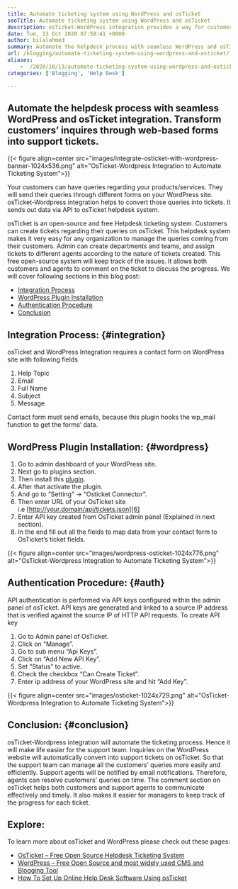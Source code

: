 ```yaml
---
title: Automate ticketing system using WordPress and osTicket
seoTitle: Automate ticketing system using WordPress and osTicket
description: osTicket-WordPress integration provides a way for customers to generate support tickets from WordPress site and manage them from osTicket dashboard.
date: Tue, 13 Oct 2020 07:58:41 +0000
author: bilalahmed
summary: Automate the helpdesk process with seamless WordPress and osTicket integration. Transform customers’ inquires through web-based forms into support tickets.
url: /blogging/automate-ticketing-system-using-wordpress-and-osticket/
aliases: 
    -  /2020/10/13/automate-ticketing-system-using-wordpress-and-osticket/
categories: ['Blogging', 'Help Desk']

---
```

## Automate the helpdesk process with seamless WordPress and osTicket integration. Transform customers’ inquires through web-based forms into support tickets.

{{< figure align=center src="images/integrate-osticket-with-wordpress-banner-1024x536.png" alt="OsTicket-Wordpress Integration to Automate Ticketing System">}}  

Your customers can have queries regarding your products/services. They will send their queries through different forms on your WordPress site. osTicket-Wordpress integration helps to convert those queries into tickets. It sends out data via API to osTicket helpdesk system.

osTicket is an open-source and free Helpdesk ticketing system. Customers can create tickets regarding their queries on osTicket. This helpdesk system makes it very easy for any organization to manage the queries coming from their customers. Admin can create departments and teams, and assign tickets to different agents according to the nature of tickets created. This free open-source system will keep track of the issues. It allows both customers and agents to comment on the ticket to discuss the progress. We will cover following sections in this blog post:

  * [Integration Process][1]
  * [WordPress Plugin Installation][2]
  * [Authentication Procedure][3]
  * [Conclusion][4]

## Integration Process: {#integration}

osTicket and WordPress Integration requires a contact form on WordPress site with following fields

  1. Help Topic
  2. Email
  3. Full Name
  4. Subject
  5. Message

Contact form must send emails, because this plugin hooks the wp_mail function to get the forms’ data.

## WordPress Plugin Installation: {#wordpress}

  1. Go to admin dashboard of your WordPress site.
  2. Next go to plugins section.
  3. Then install this [plugin][5].
  4. After that activate the plugin.
  5. And go to “Setting” -> “Osticket Connector”.
  6. Then enter URL of your OsTicket site i.e [http://your.domain/api/tickets.json][6]
  7. Enter API key created from OsTicket admin panel (Explained in next section).
  8. In the end fill out all the fields to map data from your contact form to OsTicket’s ticket fields.

{{< figure align=center src="images/wordpress-osticket-1024x776.png" alt="OsTicket-Wordpress Integration to Automate Ticketing System">}}  

## Authentication Procedure: {#auth}

API authentication is performed via API keys configured within the admin panel of osTicket. API keys are generated and linked to a source IP address that is verified against the source IP of HTTP API requests. To create API key

  1. Go to Admin panel of OsTicket.
  2. Click on “Manage”.
  3. Go to sub menu “Api Keys”.
  4. Click on “Add New API Key”.
  5. Set “Status” to active.
  6. Check the checkbox “Can Create Ticket”.
  7. Enter ip address of your WordPress site and hit “Add Key”.

{{< figure align=center src="images/osticket-1024x729.png" alt="OsTicket-Wordpress Integration to Automate Ticketing System">}}  

## Conclusion: {#conclusion}

osTicket-Wordpress integration will automate the ticketing process. Hence it will make life easier for the support team. Inquiries on the WordPress website will automatically convert into support tickets on osTicket. So that the support team can manage all the customers’ queries more easily and efficiently. Support agents will be notified by email notifications. Therefore, agents can resolve customers’ queries on time. The comment section on osTicket helps both customers and support agents to communicate effectively and timely. It also makes it easier for managers to keep track of the progress for each ticket.

## Explore:

To learn more about osTicket and WordPress please check out these pages:

  * [OsTicket – Free Open Source Helpdesk Ticketing System][7]
  * [WordPress – Free Open Source and most widely used CMS and Blogging Tool][8]
  * [How To Set Up Online Help Desk Software Using osTicket][9]

 [1]: #integration
 [2]: #wordpress
 [3]: #auth
 [4]: #conclusion
 [5]: https://href.li/?https://wordpress.org/plugins/scand-osticket-connector/
 [6]: https://href.li/?http://your.domain/api/tickets.json
 [7]: https://href.li/?https://products.containerize.com/helpdesk/osticket
 [8]: https://href.li/?https://products.containerize.com/blogging/wordpress
 [9]: https://blog.containerize.com/2020/12/25/how-to-set-up-help-desk-system-using-osticket/